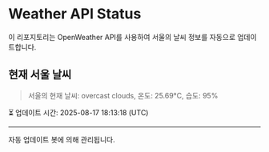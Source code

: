
# Weather API Status

이 리포지토리는 OpenWeather API를 사용하여 서울의 날씨 정보를 자동으로 업데이트합니다.

## 현재 서울 날씨
> 서울의 현재 날씨: overcast clouds, 온도: 25.69°C, 습도: 95%

⏳ 업데이트 시간: 2025-08-17 18:13:18 (UTC)

---
자동 업데이트 봇에 의해 관리됩니다.
